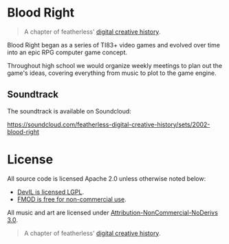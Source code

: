 # Blood Right

> A chapter of featherless' [digital creative history](https://github.com/featherless/digital-creative-history).

Blood Right began as a series of TI83+ video games and evolved over time into an epic RPG computer game concept.

Throughout high school we would organize weekly meetings to plan out the game's ideas, covering everything from
music to plot to the game engine.

## Soundtrack

The soundtrack is available on Soundcloud:

https://soundcloud.com/featherless-digital-creative-history/sets/2002-blood-right

# License

All source code is licensed Apache 2.0 unless otherwise noted below:

- [DevIL is licensed LGPL](http://openil.sourceforge.net/license.php).
- [FMOD is free for non-commercial use](https://www.fmod.org/files/public/LICENSE.TXT).

All music and art are licensed under [Attribution-NonCommercial-NoDerivs 3.0](https://creativecommons.org/licenses/by-nc-nd/3.0/us/).

> A chapter of featherless' [digital creative history](https://github.com/featherless/digital-creative-history).
